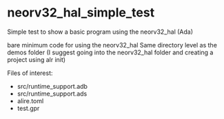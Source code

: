 # neorv32_hal_simple_test
Simple test to show a basic program using the neorv32_hal (Ada)

bare minimum code for using the neorv32_hal
Same directory level as the demos folder
(I suggest going into the neorv32_hal folder and creating a project using alr init)

Files of interest:
- src/runtime_support.adb
- src/runtime_support.ads
- alire.toml
- test.gpr
